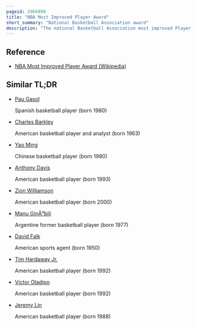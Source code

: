 ```yaml
---
pageid: 2066890
title: "NBA Most Improved Player Award"
short_summary: "National Basketball Association award"
description: "The national Basketball Association most improved Player Award is an annual Award given to the Player who has shown the most progress during the regular Season compared to previous Seasons. The Winner is selected by a Panel of Sportswriters who each Cast a Vote for first second and third Places. Each first-place Vote is worth five Points each second-place Vote is worth three Points and each third-place Vote is worth one Point. The Player with the highest total Points Regardless of Number of first-place Votes wins the Award. The Criteria for selecting the most improved Player was initially open-ended, but the Nba clarified in later Years that it was intended for an up-and-coming Player who improved dramatically and not a Player who made a Comeback, distinguishing it from the defunct Nba Comeback Player of the Year Award. Since 202223 the Nba Season Winners receive the George mikan Trophy named after the five-time Nba Champion."
---
```


## Reference

- [NBA Most Improved Player Award (Wikipedia)](https://en.wikipedia.org/?curid=2066890)

## Similar TL;DR

- [Pau Gasol](/tldr/en/pau-gasol)

  Spanish basketball player (born 1980)

- [Charles Barkley](/tldr/en/charles-barkley)

  American basketball player and analyst (born 1963)

- [Yao Ming](/tldr/en/yao-ming)

  Chinese basketball player (born 1980)

- [Anthony Davis](/tldr/en/anthony-davis)

  American basketball player (born 1993)

- [Zion Williamson](/tldr/en/zion-williamson)

  American basketball player (born 2000)

- [Manu GinÃ³bili](/tldr/en/manu-ginobili)

  Argentine former basketball player (born 1977)

- [David Falk](/tldr/en/david-falk)

  American sports agent (born 1950)

- [Tim Hardaway Jr.](/tldr/en/tim-hardaway-jr)

  American basketball player (born 1992)

- [Victor Oladipo](/tldr/en/victor-oladipo)

  American basketball player (born 1992)

- [Jeremy Lin](/tldr/en/jeremy-lin)

  American basketball player (born 1988)
